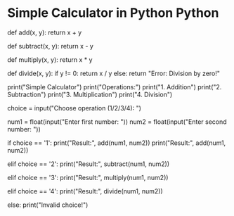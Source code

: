 # Simple Calculator in Python  Python
def add(x, y):
    return x + y

def subtract(x, y):
    return x - y

def multiply(x, y):
    return x * y

def divide(x, y):
    if y != 0:
        return x / y
    else:
        return "Error: Division by zero!"

print("Simple Calculator")
print("Operations:")
print("1. Addition")
print("2. Subtraction")
print("3. Multiplication")
print("4. Division")

choice = input("Choose operation (1/2/3/4): ")

num1 = float(input("Enter first number: "))
num2 = float(input("Enter second number: "))

if choice == '1':
    print("Result:", add(num1, num2))
        print("Result:", add(num1, num2))


elif choice == '2':
    print("Result:", subtract(num1, num2))

elif choice == '3':
    print("Result:", multiply(num1, num2))

elif choice == '4':
    print("Result:", divide(num1, num2))

else:
    print("Invalid choice!")
